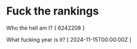 # Fuck the rankings

Who the hell am I?
{ 6242208 }

What fucking year is it?
[ 2024-11-15T00:00:00Z ]
